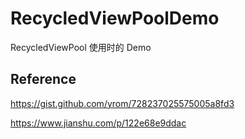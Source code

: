 # RecycledViewPoolDemo
RecycledViewPool 使用时的 Demo



## Reference

https://gist.github.com/yrom/728237025575005a8fd3

https://www.jianshu.com/p/122e68e9ddac
